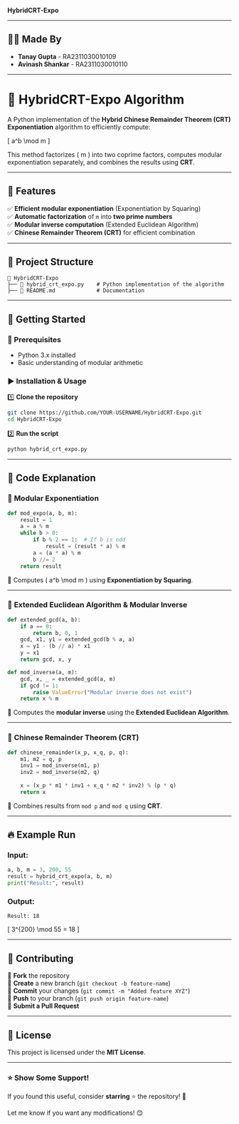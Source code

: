**HybridCRT-Expo** 

---

## 👨‍💻 Made By  
- **Tanay Gupta** - RA2311030010109  
- **Avinash Shankar** - RA2311030010110  



---

# 🔢 HybridCRT-Expo Algorithm  

A Python implementation of the **Hybrid Chinese Remainder Theorem (CRT) Exponentiation** algorithm to efficiently compute:  

\[
a^b \mod m
\]

This method factorizes \( m \) into two coprime factors, computes modular exponentiation separately, and combines the results using **CRT**.  

---

## 📌 Features  
✅ **Efficient modular exponentiation** (Exponentiation by Squaring)  
✅ **Automatic factorization** of `m` into **two prime numbers**  
✅ **Modular inverse computation** (Extended Euclidean Algorithm)  
✅ **Chinese Remainder Theorem (CRT)** for efficient combination  

---

## 📂 Project Structure  

```
📁 HybridCRT-Expo
├── 📜 hybrid_crt_expo.py    # Python implementation of the algorithm
├── 📜 README.md             # Documentation
```

---

## 🚀 Getting Started  

### 📌 Prerequisites  
- Python 3.x installed  
- Basic understanding of modular arithmetic  

### ▶️ Installation & Usage  

1️⃣ **Clone the repository**  
```sh
git clone https://github.com/YOUR-USERNAME/HybridCRT-Expo.git
cd HybridCRT-Expo
```

2️⃣ **Run the script**  
```sh
python hybrid_crt_expo.py
```

---

## 📜 Code Explanation  

### 🔹 **Modular Exponentiation**  
```python
def mod_expo(a, b, m):
    result = 1
    a = a % m
    while b > 0:
        if b % 2 == 1:  # If b is odd
            result = (result * a) % m
        a = (a * a) % m
        b //= 2
    return result
```
🔹 Computes \( a^b \mod m \) using **Exponentiation by Squaring**.  

---

### 🔹 **Extended Euclidean Algorithm & Modular Inverse**  
```python
def extended_gcd(a, b):
    if a == 0:
        return b, 0, 1
    gcd, x1, y1 = extended_gcd(b % a, a)
    x = y1 - (b // a) * x1
    y = x1
    return gcd, x, y

def mod_inverse(a, m):
    gcd, x, _ = extended_gcd(a, m)
    if gcd != 1:
        raise ValueError("Modular inverse does not exist")
    return x % m
```
🔹 Computes the **modular inverse** using the **Extended Euclidean Algorithm**.  

---

### 🔹 **Chinese Remainder Theorem (CRT)**  
```python
def chinese_remainder(x_p, x_q, p, q):
    m1, m2 = q, p
    inv1 = mod_inverse(m1, p)
    inv2 = mod_inverse(m2, q)
    
    x = (x_p * m1 * inv1 + x_q * m2 * inv2) % (p * q)
    return x
```
🔹 Combines results from `mod p` and `mod q` using **CRT**.  

---

## 🔥 Example Run  

### **Input:**  
```python
a, b, m = 3, 200, 55
result = hybrid_crt_expo(a, b, m)
print("Result:", result)
```

### **Output:**  
```
Result: 18
```
\[
3^{200} \mod 55 = 18
\]

---

## 🤝 Contributing  

🔹 **Fork** the repository  
🔹 **Create** a new branch (`git checkout -b feature-name`)  
🔹 **Commit** your changes (`git commit -m "Added feature XYZ"`)  
🔹 **Push** to your branch (`git push origin feature-name`)  
🔹 **Submit a Pull Request**  

---

## 📜 License  
This project is licensed under the **MIT License**.  

---

### ⭐ Show Some Support!  
If you found this useful, consider **starring** ⭐ the repository! 🚀  

Let me know if you want any modifications! 😊
